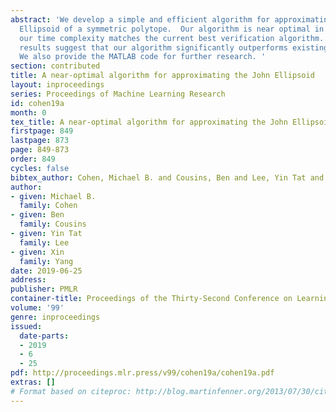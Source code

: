 ```yaml
---
abstract: 'We develop a simple and efficient algorithm for approximating the John
  Ellipsoid of a symmetric polytope.  Our algorithm is near optimal in the sense that
  our time complexity matches the current best verification algorithm.  Experimental
  results suggest that our algorithm significantly outperforms existing algorithms.
  We also provide the MATLAB code for further research. '
section: contributed
title: A near-optimal algorithm for approximating the John Ellipsoid
layout: inproceedings
series: Proceedings of Machine Learning Research
id: cohen19a
month: 0
tex_title: A near-optimal algorithm for approximating the John Ellipsoid
firstpage: 849
lastpage: 873
page: 849-873
order: 849
cycles: false
bibtex_author: Cohen, Michael B. and Cousins, Ben and Lee, Yin Tat and Yang, Xin
author:
- given: Michael B.
  family: Cohen
- given: Ben
  family: Cousins
- given: Yin Tat
  family: Lee
- given: Xin
  family: Yang
date: 2019-06-25
address: 
publisher: PMLR
container-title: Proceedings of the Thirty-Second Conference on Learning Theory
volume: '99'
genre: inproceedings
issued:
  date-parts:
  - 2019
  - 6
  - 25
pdf: http://proceedings.mlr.press/v99/cohen19a/cohen19a.pdf
extras: []
# Format based on citeproc: http://blog.martinfenner.org/2013/07/30/citeproc-yaml-for-bibliographies/
---
```

